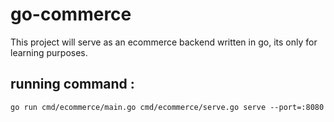# go-commerce

This project will serve as an ecommerce backend written in go, its only for learning purposes.

## running command :

```
go run cmd/ecommerce/main.go cmd/ecommerce/serve.go serve --port=:8080
```
